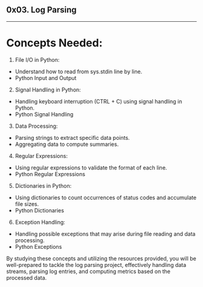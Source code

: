 ## 0x03. Log Parsing
---
# Concepts Needed:
1. File I/O in Python:
* Understand how to read from sys.stdin line by line.
* Python Input and Output

2. Signal Handling in Python:
* Handling keyboard interruption (CTRL + C) using signal handling in Python.
* Python Signal Handling

3. Data Processing:
* Parsing strings to extract specific data points.
* Aggregating data to compute summaries.

4. Regular Expressions:
* Using regular expressions to validate the format of each line.
* Python Regular Expressions

5. Dictionaries in Python:
* Using dictionaries to count occurrences of status codes and accumulate file sizes.
* Python Dictionaries

6. Exception Handling:
* Handling possible exceptions that may arise during file reading and data processing.
* Python Exceptions

By studying these concepts and utilizing the resources provided, you will be well-prepared to tackle the log parsing project, effectively handling data streams, parsing log entries, and computing metrics based on the processed data.
